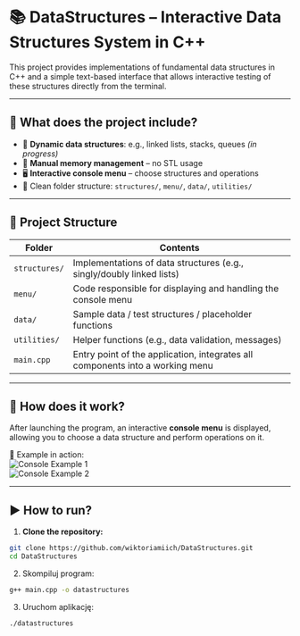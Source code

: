 # 📚 DataStructures – Interactive Data Structures System in C++

This project provides implementations of fundamental data structures in C++ and a simple text-based interface that allows interactive testing of these structures directly from the terminal.

---

## 🧩 What does the project include?

- 🧱 **Dynamic data structures**: e.g., linked lists, stacks, queues *(in progress)*
- 🧠 **Manual memory management** – no STL usage
- 🖥️ **Interactive console menu** – choose structures and operations
- 📂 Clean folder structure: `structures/`, `menu/`, `data/`, `utilities/`

---

## 📂 Project Structure

| Folder        | Contents                                                                   |
|---------------|----------------------------------------------------------------------------|
| `structures/` | Implementations of data structures (e.g., singly/doubly linked lists)       |
| `menu/`       | Code responsible for displaying and handling the console menu               |
| `data/`       | Sample data / test structures / placeholder functions                       |
| `utilities/`  | Helper functions (e.g., data validation, messages)                          |
| `main.cpp`    | Entry point of the application, integrates all components into a working menu |

---

## 🧪 How does it work?

After launching the program, an interactive **console menu** is displayed, allowing you to choose a data structure and perform operations on it.

📸 Example in action:  
![Console Example 1](https://github.com/user-attachments/images/2ca3d5f1-c2a2-423b-b98e-cc39090339d5)  
![Console Example 2](https://github.com/user-attachments/images/40c97f2d-4cb9-4dd8-9150-f6c1f5485bf0)

---

## ▶️ How to run?

1. **Clone the repository:**

```bash
git clone https://github.com/wiktoriamiich/DataStructures.git
cd DataStructures
```
2. Skompiluj program:

```bash
g++ main.cpp -o datastructures
```

3. Uruchom aplikację:

```bash
./datastructures
```

